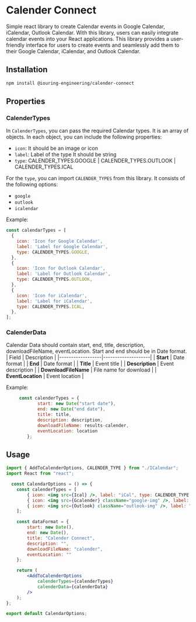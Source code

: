 # Calender Connect

Simple react library to create Calendar events in Google Calendar, iCalendar, Outlook Calendar. With this library, users can easily integrate calendar events into your React applications. This library provides a user-friendly interface for users to create events and seamlessly add them to their Google Calendar, iCalendar, and Outlook Calendar.

## Installation

```bash
npm install @iouring-engineering/calender-connect
```

## Properties

### CalenderTypes

In `CalenderTypes`, you can pass the required Calendar types. It is an array of objects. In each object, you can include the following properties:

- `icon`: It should be an image or icon
- `label`: Label of the type It should be string
- `type`: CALENDER_TYPES.GOOGLE | CALENDER_TYPES.OUTLOOK | CALENDER_TYPES.ICAL

For the `type`, you can import `CALENDER_TYPES` from this library. It consists of the following options:

- `google`
- `outlook`
- `icalendar`

Example:

```javascript
const calendarTypes = [
  {
    icon: 'Icon for Google Calendar',
    label: 'Label for Google Calendar',
    type: CALENDER_TYPES.GOOGLE,
  },
  {
    icon: 'Icon for Outlook Calendar',
    label: 'Label for Outlook Calendar',
    type: CALENDER_TYPES.OUTLOOK,
  },
  {
    icon: 'Icon for iCalendar',
    label: 'Label for iCalendar',
    type: CALENDER_TYPES.ICAL,
  },
];
```

### CalenderData

Calendar Data should contain start, end, title, description, downloadFileName, eventLocation. Start and end should be in Date format.
| Field            | Description        |
|------------------|--------------------|
| **Start**        | Date format        |
| **End**          | Date format        |
| **Title**        | Event title        |
| **Description**  | Event description  |
| **DownloadFileName** | File name for download |
| **EventLocation** | Event location     |

Example:

```javascript
     const calenderTypes = {
            start: new Date("start date"),
            end: new Date("end date"),
            title: title,
            description: description,
            downloadFileName: results-calender,
            eventLocation: location
        };
```

## Usage

```jsx
import { AddToCalenderOptions, CALENDER_TYPE } from "./ICalendar";
import React from "react";

  const CalendarOptions = () => {
    const calenderTypes = [
        { icon: <img src={Ical} />, label: "iCal", type: CALENDER_TYPE.ICAL },
        { icon: <img src={Gcalender} className="google-img" />, label: "Google", type: CALENDER_TYPE.GOOGLE },
        { icon: <img src={Outlook} className="outlook-img" />, label: "Outlook", type: CALENDER_TYPE.OUTLOOK }
    ];

    const dataFormat = {
        start: new Date(),
        end: new Date(),
        title: "Calender Connect",
        description: "",
        downloadFileName: "calender",
        eventLocation: ""
    };

    return (
        <AddToCalenderOptions 
            calenderTypes={calenderTypes}
            calenderData={calenderData}
        />
    );
};

export default CalendarOptions;
```
